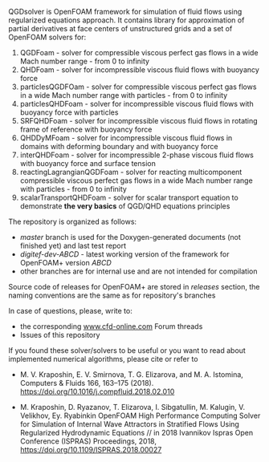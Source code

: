 QGDsolver is OpenFOAM framework for simulation of fluid flows using regularized equations approach. It contains library for approximation of partial derivatives at face centers of unstructured grids and a set of OpenFOAM solvers for:

1. QGDFoam - solver for compressible viscous perfect gas flows in a wide Mach number range - from 0 to infinity
2. QHDFoam - solver for incompressible viscous fluid flows with buoyancy force
3. particlesQGDFOam - solver for compressible viscous perfect gas flows in a wide Mach number range with particles - from 0 to infinity
4. particlesQHDFoam - solver for incompressible viscous fluid flows with buoyancy force with particles
5. SRFQHDFoam - solver for incompressible viscous fluid flows in rotating frame of reference  with buoyancy force
6. QHDDyMFoam -  solver for incompressible viscous fluid flows in domains with deforming boundary and with buoyancy force
7. interQHDFoam - solver for incompressible 2-phase viscous fluid flows with buoyancy force and surface tension
8. reactingLagrangianQGDFoam - solver for reacting multicomponent compressible viscous perfect gas flows in a wide Mach number range with particles - from 0 to infinity
9. scalarTransportQHDFoam - solver for scalar transport equation to demonstrate **the very basics** of QGD/QHD equations principles

The repository is organized as follows:
* *master* branch is used for the Doxygen-generated documents (not finished yet) and last test report
* *digitef-dev-ABCD* - latest working version of the framework for OpenFOAM+ version *ABCD*
* other branches are for internal use and are not intended for compilation

Source code of releases for OpenFOAM+ are stored in *releases* section, the naming conventions are the same as for repository's branches

In case of questions, please, write to:

* the corresponding www.cfd-online.com Forum threads 
* Issues of this repository


If you found these solver/solvers to be useful or you want to read about implemented numerical algorithms, please cite or refer to

* M. V. Kraposhin, E. V. Smirnova, T. G. Elizarova, and M. A. Istomina, 
Computers & Fluids 166, 163–175 (2018). https://doi.org/10.1016/j.compfluid.2018.02.010

* M.  Kraposhin, D. Ryazanov, T. Elizarova, I. Sibgatullin, M. Kalugin, V. Velikhov, Ey. Ryabinkin
OpenFOAM High Performance Computing Solver for Simulation of Internal Wave Attractors in Stratified
Flows Using Regularized Hydrodynamic Equations // in 2018 Ivannikov Ispras Open Conference (ISPRAS) 
Proceedings, 2018, https://doi.org/10.1109/ISPRAS.2018.00027 

